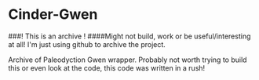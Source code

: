 Cinder-Gwen
===========

###! This is an archive ! 
####Might not build, work or be useful/interesting at all! I'm just using github to archive the project.

Archive of Paleodyction Gwen wrapper.
Probably not worth trying to build this or even look at the code, this code was written in a rush!
